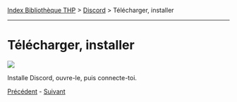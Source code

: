 [Index Bibliothèque THP](https://github.com/TheHackingProject/bibliotheque-THP) > [Discord](https://github.com/TheHackingProject/bibliotheque-THP/blob/master/sommaires/tuto_discord.md) > Télécharger, installer

___

# Télécharger, installer

![](https://i.imgur.com/6qg88Ja.png)

Installe Discord, ouvre-le, puis connecte-toi.


[Précédent](https://github.com/TheHackingProject/bibliotheque-THP/blob/master/tuto_discord/telecharger_discord.md) - [Suivant](https://github.com/TheHackingProject/bibliotheque-THP/blob/master/tuto_discord/sur_discord.md)